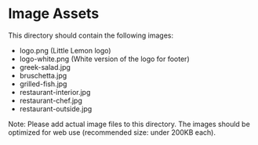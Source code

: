 # Image Assets

This directory should contain the following images:
- logo.png (Little Lemon logo)
- logo-white.png (White version of the logo for footer)
- greek-salad.jpg
- bruschetta.jpg
- grilled-fish.jpg
- restaurant-interior.jpg
- restaurant-chef.jpg
- restaurant-outside.jpg

Note: Please add actual image files to this directory. The images should be optimized for web use (recommended size: under 200KB each).
